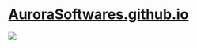 # <a href="https://aurorasoftwares.github.io/">AuroraSoftwares.github.io</a>
<img src="https://drive.google.com/uc?export=view&id=1-da21YH_AwXhL6145Ktxd7PXeUZV8GBI">
